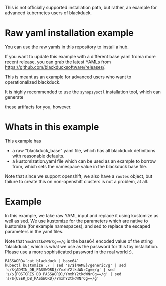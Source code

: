 This is not officially supported installation path, but rather, an example for advanced kubernetes users of blackduck.

# Raw yaml installation example

You can use the raw yamls in this repository to install a hub.

If you want to update this example with a different base yaml froma  more recent release, you can
grab the latest YAMLs from https://github.com/blackducksoftware/releases/.

This is meant as an example for advanced users who want to operationalized blackduck.

It is highly recommended to use the `synopsysctl` installation tool, which can generate

these artifacts for you, however.

# Whats in this example

This example has 

- a raw "blackduck_base" yaml file, which has all blackduck definitions with reasonable
defaults.
- a kustomization.yaml file which can be used as an example to borrow from, which sets the
namespace value in the blackduck base file.

Note that since we support openshift, we also have a `routes` object, but failure to create this
on non-openshift clusters is not a problem, at all.

# Example

In this example, we take raw YAML input and replace it using kustomize as well as sed.  We
use kustomize for the parameters which are native to kustomize (for example namespaces), and
sed to replace the escaped parameters in the yaml files.

Note that `YmxhY2tkdWNrCg==/g` is the base64 encoded value of the string 'blackduck', which is what we
use as the password for this toy installation.  Please use a more sophisticated password in the real world :).

```
PASSWORD=`cat blackduck | base64`
kubectl kustomize ./ | sed 's/${NAME}/generic/g' | sed 's/${ADMIN_DB_PASSWORD}/YmxhY2tkdWNrCg==/g' | sed 's/${POSTGRES_DB_PASSWORD}/YmxhY2tkdWNrCg==/g' | sed 's/${USER_DB_PASSWORD}/YmxhY2tkdWNrCg==/g'
```
